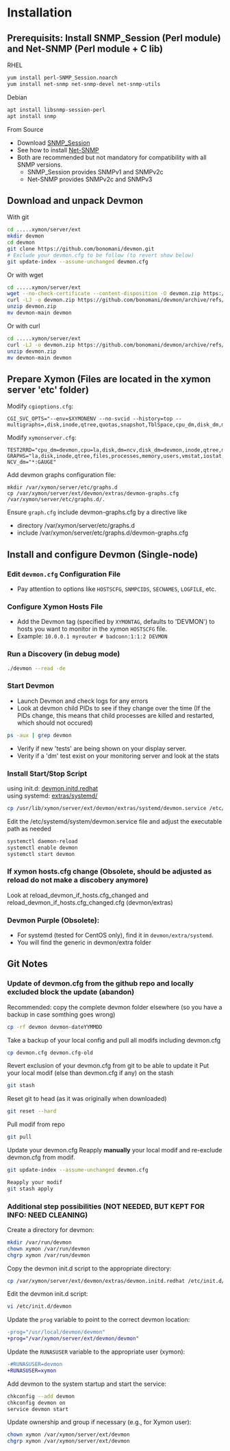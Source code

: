 <!DOCTYPE markdown>
# Installation
## Prerequisits: Install SNMP_Session (Perl module) and Net-SNMP (Perl module + C lib) 
RHEL 

```bash
yum install perl-SNMP_Session.noarch
yum install net-snmp net-snmp-devel net-snmp-utils
```

Debian

```bash
apt install libsnmp-session-perl
apt install snmp
```

From Source
- Download [SNMP_Session](https://github.com/sleinen/snmp-session)
- See how to install [Net-SNMP](http://www.net-snmp.org)
- Both are recommended but not mandatory for compatibility with all SNMP versions.
  - SNMP_Session provides SNMPv1 and SNMPv2c 
  - Net-SNMP provides SNMPv2c and SNMPv3 

## Download and unpack Devmon
With git

```bash
cd .....xymon/server/ext
mkdir devmon
cd devmon
git clone https://github.com/bonomani/devmon.git
# Exclude your devmon.cfg to be follow (to revert show below)
git update-index --assume-unchanged devmon.cfg
```

Or with wget

```bash
cd .....xymon/server/ext
wget --no-check-certificate --content-disposition -O devmon.zip https://github.com/bonomani/devmon/archive/refs/heads/main.zip
curl -LJ -o devmon.zip https://github.com/bonomani/devmon/archive/refs/heads/main.zip
unzip devmon.zip
mv devmon-main devmon
```

Or with curl

```bash
cd .....xymon/server/ext
curl -LJ -o devmon.zip https://github.com/bonomani/devmon/archive/refs/heads/main.zip
unzip devmon.zip
mv devmon-main devmon 
```

## Prepare Xymon (Files are located in the xymon server 'etc' folder)
Modify `cgioptions.cfg`:
```
CGI_SVC_OPTS="--env=$XYMONENV --no-svcid --history=top --multigraphs=,disk,inode,qtree,quotas,snapshot,TblSpace,cpu_dm,disk_dm,mem_dm,if_col,if_dsc,if_err,if_load,fans,temp"
```
Modify `xymonserver.cfg`:
```
TEST2RRD="cpu_dm=devmon,cpu=la,disk,dm=ncv,disk_dm=devmon,inode,qtree,memory,mem_dm=devmon,$PINGCOLUMN=tcp,http=tcp,dns=tcp,dig=tcp,time=ntpstat,vmstat,iostat,netstat,temperature,apache,bind,sendmail,mailq,nmailq=mailq,socks,bea,iishealth,citrix,bbgen,bbtest,bbproxy,hobbitd,files,procs=processes,ports,clock,lines,deltalines,ops,stats,cifs,JVM,JMS,HitCache,Session,JDBCConn,ExecQueue,JTA,TblSpace,RollBack,MemReq,InvObj,snapmirr,snaplist,snapshot,cpul=devmon,if_col=devmon,if_dsc=devmon,if_err=devmon,if_load=devmon,temp=devmon,paging,mdc,mdchitpct,cics,dsa,getvis,maxuser,nparts,xymongen,xymonnet,xymonproxy,xymond"
GRAPHS="la,disk,inode,qtree,files,processes,memory,users,vmstat,iostat,tcp.http,tcp,ncv,netstat,ifstat,mrtg::1,ports,temperature,ntpstat,apache,bind,sendmail,mailq,socks,bea,iishealth,citrix,bbgen,bbtest,bbproxy,hobbitd,clock,lines,deltalines,ops,stats,cifs,JVM,JMS,HitCache,Session,JDBCConn,ExecQueue,JTA,TblSpace,RollBack,MemReq,InvObj,snapmirr,snaplist,snapshot,devmon::1,cpu_dm,disk_dm,if_col,if_dsc,if_err,if_load,mem_dm,temp,paging,mdc,mdchitpct,cics,dsa,getvis,maxuser,nparts,xymongen,xymonnet,xymonproxy,xymond"
NCV_dm="*:GAUGE"
```
Add devmon graphs configuration file:
```
mkdir /var/xymon/server/etc/graphs.d
cp /var/xymon/server/ext/devmon/extras/devmon-graphs.cfg /var/xymon/server/etc/graphs.d/.
```
Ensure `graph.cfg` include devmon-graphs.cfg by a directive like
- directory /var/xymon/server/etc/graphs.d
- include /var/xymon/server/etc/graphs.d/devmon-graphs.cfg

## Install and configure Devmon (Single-node)

### Edit `devmon.cfg` Configuration File 
- Pay attention to options like `HOSTSCFG`, `SNMPCIDS`, `SECNAMES`, `LOGFILE`, etc.

### Configure Xymon Hosts File
- Add the Devmon tag (specified by `XYMONTAG`, defaults to 'DEVMON') to hosts you want to monitor in the xymon `HOSTSCFG` file.
- Example: `10.0.0.1 myrouter # badconn:1:1:2 DEVMON`

### Run a Discovery (in debug mode)
```bash
./devmon --read -de 
```

### Start Devmon
- Launch Devmon and check logs for any errors
- Look at devmon child PIDs to see if they change over the time  (If the PIDs change, this means that child processes are killed and restarted, which should not occured)
```bash
ps -aux | grep devmon
```
- Verify if new 'tests' are being shown on your display server.
- Verity if a 'dm' test exist on your monitoring server and look at the stats

### Install Start/Stop Script
using init.d: [devmon.initd.redhat](/extras/devmon.initd.redhat)   
using systemd: [extras/systemd/](/extras/systemd/)
```bash
cp /usr/lib/xymon/server/ext/devmon/extras/systemd/devmon.service /etc/systemd/system/devmon.service
```
Edit the /etc/systemd/system/devmon.service file and adjust the executable path as needed
```bash
systemctl daemon-reload
systemctl enable devmon
systemctl start devmon
```

### If xymon hosts.cfg change (Obsolete, should be adjusted as reload do not make a discobery anymore)
Look at reload_devmon_if_hosts.cfg_changed and reload_devmon_if_hosts.cfg_changed.cfg (devmon/extras)

### Devmon Purple (Obsolete):
   - For systemd (tested for CentOS only), find it in `devmon/extra/systemd`.
   - You will find the generic in devmon/extra folder 

## Git Notes
### Update of devmon.cfg from the github repo and locally excluded block the update (abandon)
Recommended: copy the complete devmon folder elsewhere (so you have a backup in case somthing goes wrong)  
```bash
cp -rf devmon devmon-dateYYMMDD
```

Take a backup of your local config and pull all modifs including devmon.cfg  
```bash
cp devmon.cfg devmon.cfg-old
```

Revert exclusion of your devmon.cfg from git to be able to update it
Put your local modif (else than devmon.cfg if any) on the stash
```bash
git stash 
```

Reset git to head (as it was originally when downloaded)
```bash
git reset --hard
```

Pull modif from repo
```bash
git pull
```

Update your devmon.cfg
Reapply **manually** your local modif and re-exclude devmon.cfg from modif.
```bash
git update-index --assume-unchanged devmon.cfg
```
```bash
Reapply your modif
git stash apply
```
### Additional step possibilities (NOT NEEDED, BUT KEPT FOR INFO: NEED CLEANING)
Create a directory for devmon:
```bash
mkdir /var/run/devmon
chown xymon /var/run/devmon
chgrp xymon /var/run/devmon
 ```
Copy the devmon init.d script to the appropriate directory:
```bash
cp /var/xymon/server/ext/devmon/extras/devmon.initd.redhat /etc/init.d/devmon
```
Edit the devmon init.d script:
```bash
vi /etc/init.d/devmon
```
Update the `prog` variable to point to the correct devmon location:
```diff
-prog="/usr/local/devmon/devmon"
+prog="/var/xymon/server/ext/devmon/devmon"
```
Update the `RUNASUSER` variable to the appropriate user (xymon):
```diff
-#RUNASUSER=devmon
+RUNASUSER=xymon
```
Add devmon to the system startup and start the service:
```bash
chkconfig --add devmon
chkconfig devmon on
service devmon start
```
Update ownership and group if necessary (e.g., for Xymon user):
```bash
chown xymon /var/xymon/server/ext/devmon
chgrp xymon /var/xymon/server/ext/devmon
```

